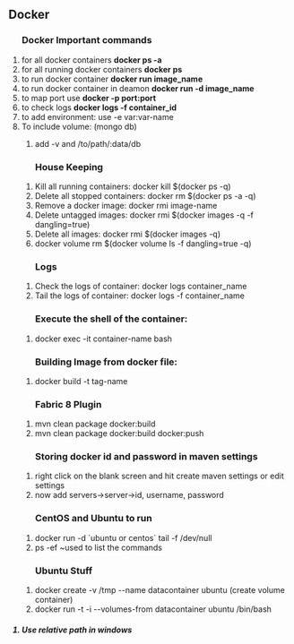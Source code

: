 <h2>Docker</h2>

<ol>
    <h3>Docker Important commands</h3>
    <li>for all docker containers <strong>docker ps -a</strong></li>
    <li>for all running docker containers <strong>docker ps</strong></li>
    <li>to run docker container <strong>docker run image_name</strong></li>
    <li>to run docker container in deamon <strong>docker run -d image_name</strong></li>
    <li>to map port use <strong>docker -p port:port</strong></li>
    <li>to check logs <strong>docker logs -f container_id</strong></li>
    <li>to add environment: use -e var:var-name</li>
    <li>To include volume: (mongo db)</li>
    <ol>
        <li>add -v and /to/path/:data/db</li>
    </ol>
    <ol>
        <h3>House Keeping</h3>
        <li>Kill all running containers: docker kill $(docker ps -q)</li>
        <li>Delete all stopped containers: docker rm $(docker ps -a -q)</li>
        <li>Remove a docker image: docker rmi image-name</li>
        <li>Delete untagged images: docker rmi $(docker images -q -f dangling=true)</li>
        <li>Delete all images: docker rmi $(docker images -q)</li>
        <li>docker volume rm $(docker volume ls -f dangling=true -q)</li>
    </ol>
    <ol>
        <h3>Logs</h3>
        <li>Check the logs of container: docker logs container_name</li>
        <li>Tail the logs of container: docker logs -f container_name</li>
    </ol>
    <ol>
        <h3>Execute the shell of the container:</h3>
        <li>docker exec -it container-name bash</li>
    </ol>
    <ol>
        <h3>Building Image from docker file: </h3>
        <li>docker build -t tag-name</li>
    </ol>
    <ol>
        <h3>Fabric 8 Plugin</h3>
        <li>mvn clean package docker:build</li>
        <li>mvn clean package docker:build docker:push</li>
    </ol>
    <ol>
        <h3>Storing docker id and password in maven settings</h3>
        <li>right click on the blank screen and hit create maven settings or edit settings</li>
        <li>now add servers->server->id, username, password</li>
    </ol>
    <ol>
        <h3>CentOS and Ubuntu to run</h3>
        <li>docker run -d `ubuntu or centos` tail -f /dev/null</li>
        <li>ps -ef ~used to list the commands</li>
    </ol>
    <ol>
        <h3>Ubuntu Stuff</h3>
        <li>docker create -v /tmp --name datacontainer ubuntu (create volume container)</li>
        <li>docker run -t -i --volumes-from datacontainer ubuntu /bin/bash</li>
    </ol>

</ol>

<h5>
    <ol>
        <li>Use relative path in windows</li>
    </ol>
</h5>